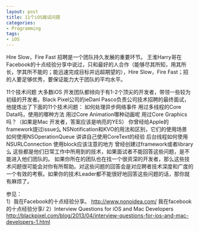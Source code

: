 ```yaml
---
layout: post
title: 11个iOS面试问题
categories:
- Programming
tags:
- iOS
---
```

Hire Slow，Fire Fast
  招聘是一个团队持久发展的重要环节。
  王淮Harry哥在Facebook的十点经验分享中说过，只和最好的人合作（能够尽其所知，用其所长，学其所不能的；能迅速完成目标并远超期望的），Hire Slow，Fire Fast；招的人要足够优秀，要保证能力大于团队的平均水平。

11个技术问题
  大多数iOS 开发团队都倾向于有1-2个顶尖的开发者，带领一些较为初级的开发者。Black Pixel公司的ieDanl Pasco负责公司技术招聘的最终面试，他提炼出了下面的11个技术问题：
如何处理异步网络事件
用过多线程的Core Data吗，使用的哪种方法
用过Core Animation哪种动画呢
用过Core Graphics吗？（如果是Mac 开发者，答案应该是响亮的YES）
你曾经给Apple的framework提过issue么
NSNotification和KVO的用法和区别，它们的使用场景
如何使用NSOperationQueue
讲讲自己使用CoreText的经验
后台线程如何使用NSURLConnection
使用block应该注意的地方
曾经创建过framework或者library么
  这些都是他们日常工作中所用到的技术，如果面试者不能回答这些问题，是不能进入他们团队的。
  如果你所在的团队也在找一个很资深的开发者，那么这些技术问题很可能会对你有所帮助。对这些问题的回答会是对应聘者技术深度和广度的一个有效的考察。如果你的技术Leader都不能很好地回答这些问题的话，那你就有麻烦了。

参见：                
1）我在Facebook的十点经验分享。
   http://www.nonoidea.com/ 我在facebook的十点经验分享/
2）Interview Questions for iOS and Mac Developers
  http://blackpixel.com/blog/2013/04/interview-questions-for-ios-and-mac-developers-1.html
